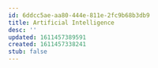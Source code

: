 ```yaml
---
id: 6ddcc5ae-aa80-444e-811e-2fc9b68b3db9
title: Artificial Intelligence
desc: ''
updated: 1611457389591
created: 1611457338241
stub: false
---
```


